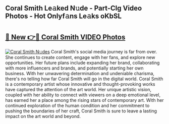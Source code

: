 ## Coral Smith Le𝚊ked N𝚞de - Part-Clg Video Photos - Hot Onlyf𝚊ns Le𝚊ks oKbSL

# <h2><a href="http://ac50748.deff.icu/?id=Coral+Smith">🔗 New 👉🔴 Coral Smith VIDEO Photos</a></h2>

[![Coral Smith N𝚞des](https://i.imgur.com/rIISA9y.gif)](http://ac50748.deff.icu/?id=Coral+Smith)
Coral Smith's social media journey is far from over. She continues to create content, engage with her fans, and explore new opportunities. Her future plans include expanding her brand, collaborating with more influencers and brands, and potentially starting her own business. With her unwavering determination and undeniable charisma, there's no telling how far Coral Smith will go in the digital world. Coral Smith is a contemporary artist whose innovative and thought-provoking works have captured the attention of the art world. Her unique artistic vision, coupled with her ability to connect with viewers on a deep emotional level, has earned her a place among the rising stars of contemporary art. With her continued exploration of the human condition and her commitment to pushing the boundaries of her craft, Coral Smith is sure to leave a lasting impact on the art world and beyond.
